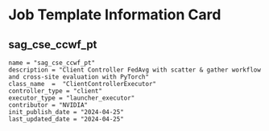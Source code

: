 # Job Template Information Card

## sag_cse_ccwf_pt
    name = "sag_cse_ccwf_pt"
    description = "Client Controller FedAvg with scatter & gather workflow and cross-site evaluation with PyTorch"
    class_name  =  "ClientControllerExecutor"
    controller_type = "client"
    executor_type = "launcher_executor"
    contributor = "NVIDIA"
    init_publish_date = "2024-04-25"
    last_updated_date = "2024-04-25"

